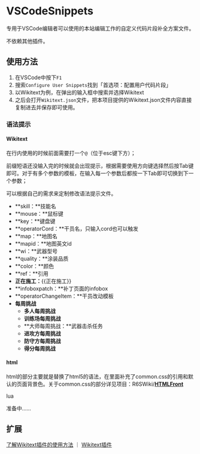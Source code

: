 # VSCodeSnippets
专用于VSCode编辑者可以使用的本站编辑工作的自定义代码片段补全方案文件。

不依赖其他插件。

## 使用方法

1. 在VSCode中按下`F1`
2. 搜索`Configure User Snippets`找到「首选项：配置用户代码片段」
3. 以Wikitext为例，在弹出的输入框中搜索并选择Wikitext
4. 之后会打开`Wikitext.json`文件，把本项目提供的Wikitext.json文件内容直接复制进去并保存即可使用。

### 语法提示


#### Wikitext


在行内使用的时候前面需要打一个`@`（位于esc键下方）；

前缀短语还没输入完的时候就会出现提示，根据需要使用方向键选择然后按Tab键即可。对于有多个参数的模板，在输入每一个参数后都按一下Tab即可切换到下一个参数；

可以根据自己的需求来定制修改语法提示文件。


- **skill：**技能名
- **mouse：**鼠标键
- **key：**键盘键
- **operatorCord：**干员名，只输入cord也可以触发
- **map：**地图名
- **mapid：**地图英文id
- **wi：**武器型号
- **quality：**涂装品质
- **color：**颜色
- **ref：**引用
- **正在施工：**{{正在施工}}
- **infoboxpatch：**补丁页面的infobox
- **operatorChangeItem：**干员改动模板
- **每周挑战**
	- **多人每周挑战**
	- **训练场每周挑战**
	- **大师每周挑战：**武器击杀任务
	- **进攻方每周挑战**
	- **防守方每周挑战**
	- **得分每周挑战**

#### html


html的部分主要就是替换了html5的语法，在里面补充了common.css的引用和默认的页面背景色。关于common.css的部分详见项目：R6SWiki/**[HTMLFront](https://github.com/R6SWiki/HTMLFront)**

lua

准备中……

## 扩展


[了解Wikitext插件的使用方法](https://www.huijiwiki.com/p/21136) ｜ [Wikitext插件](https://marketplace.visualstudio.com/items?itemName=RoweWilsonFrederiskHolme.wikitext)

